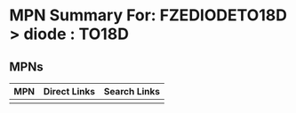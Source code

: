



# MPN Summary For: FZEDIODETO18D > diode : TO18D

## MPNs
  

|MPN|Direct Links|Search Links|
| :--- | :--- | :--- |
||||
